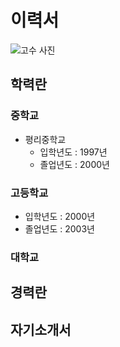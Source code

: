 # 이력서
![고수 사진](https://encrypted-tbn0.gstatic.com/images?q=tbn:ANd9GcTyzzDysj_wSTsD6NyFbFdnhoFY2Y8rf3aFhIjGLY37DhHRs_bsUw&s)

## 학력란
### 중학교
* 평리중학교
  - 입학년도 : 1997년
  - 졸업년도 : 2000년
### 고등학교
  - 입학년도 : 2000년
  - 졸업년도 : 2003년
### 대학교

## 경력란

## 자기소개서
